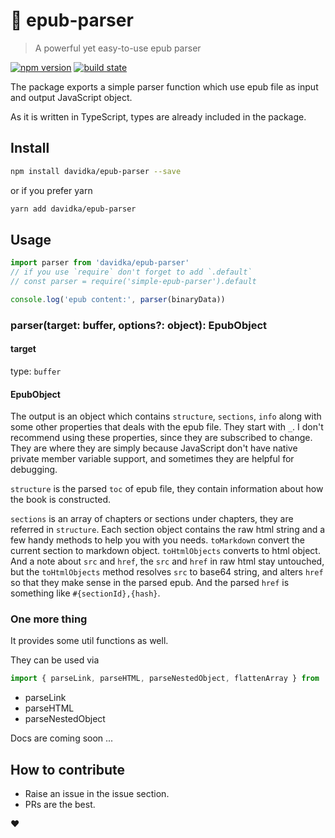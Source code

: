 # 📖 epub-parser

> A powerful yet easy-to-use epub parser

[![npm version](https://badge.fury.io/js/%40gxl%2Fepub-parser.svg)](https://badge.fury.io/js/%40gxl%2Fepub-parser)
[![build state](https://api.travis-ci.org/davidka/epub-parser.svg?branch=master)](https://travis-ci.org/davidka/epub-parser)

The package exports a simple parser function which use epub file as input and output JavaScript object.

As it is written in TypeScript, types are already included in the package.

## Install

```bash
npm install davidka/epub-parser --save
```

or if you prefer yarn

```bash
yarn add davidka/epub-parser
```

## Usage

```js
import parser from 'davidka/epub-parser'
// if you use `require` don't forget to add `.default`
// const parser = require('simple-epub-parser').default

console.log('epub content:', parser(binaryData))
```

### parser(target: buffer, options?: object): EpubObject

#### target

type: `buffer`

#### EpubObject

The output is an object which contains `structure`, `sections`, `info` along with some other properties that deals with the epub file. They start with `_`. I don't recommend using these properties, since they are subscribed to change. They are where they are simply because JavaScript don't have native private member variable support, and sometimes they are helpful for debugging.

`structure` is the parsed `toc` of epub file, they contain information about how the book is constructed.

`sections` is an array of chapters or sections under chapters, they are referred in `structure`. Each section object contains the raw html string and a few handy methods to help you with you needs. `toMarkdown` convert the current section to markdown object. `toHtmlObjects` converts to html object. And a note about `src` and `href`, the `src` and `href` in raw html stay untouched, but the `toHtmlObjects` method resolves `src` to base64 string, and alters `href` so that they make sense in the parsed epub. And the parsed `href` is something like `#{sectionId},{hash}`.

### One more thing

It provides some util functions as well.

They can be used via

```js
import { parseLink, parseHTML, parseNestedObject, flattenArray } from 'davidka/epub-parser'
```

* parseLink
* parseHTML
* parseNestedObject

Docs are coming soon ...

## How to contribute

* Raise an issue in the issue section.
* PRs are the best.

❤️
